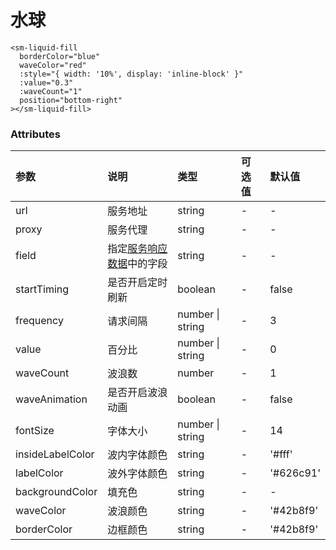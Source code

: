# 水球

```vue
<sm-liquid-fill
  borderColor="blue"
  waveColor="red"
  :style="{ width: '10%', display: 'inline-block' }"
  :value="0.3"
  :waveCount="1"
  position="bottom-right"
></sm-liquid-fill>
```

### Attributes

| 参数             | 说明                                                                            | 类型             | 可选值 | 默认值    |
| :--------------- | :------------------------------------------------------------------------------ | :--------------- | :----- | :-------- |
| url              | 服务地址                                                                        | string           | -      | -         |
| proxy            | 服务代理                                                                        | string           | -      | -         |
| field            | 指定[服务响应数据](/zh/api/service-response-data-requirements/index.md)中的字段 | string           | -      | -         |
| startTiming      | 是否开启定时刷新                                                                | boolean          | -      | false     |
| frequency        | 请求间隔                                                                        | number \| string | -      | 3         |
| value            | 百分比                                                                          | number \| string | -      | 0         |
| waveCount        | 波浪数                                                                          | number           | -      | 1         |
| waveAnimation    | 是否开启波浪动画                                                                | boolean          | -      | false     |
| fontSize         | 字体大小                                                                        | number \| string | -      | 14        |
| insideLabelColor | 波内字体颜色                                                                    | string           | -      | '#fff'    |
| labelColor       | 波外字体颜色                                                                    | string           | -      | '#626c91' |
| backgroundColor  | 填充色                                                                          | string           | -      | -         |
| waveColor        | 波浪颜色                                                                        | string           | -      | '#42b8f9' |
| borderColor      | 边框颜色                                                                        | string           | -      | '#42b8f9' |
